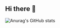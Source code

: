 ## Hi there 👋

![Anurag's GitHub stats](https://github-readme-stats.vercel.app/api?username=anuraghazra&count_private=true)

<!--
**rye-shiro5778/rye-shiro5778** is a ✨ _special_ ✨ repository because its `README.md` (this file) appears on your GitHub profile.

Here are some ideas to get you started:

- 🔭 I’m currently working on ...
- 🌱 I’m currently learning ...
- 👯 I’m looking to collaborate on ...
- 🤔 I’m looking for help with ...
- 💬 Ask me about ...
- 📫 How to reach me: ...
- 😄 Pronouns: ...
- ⚡ Fun fact: ...
-->
